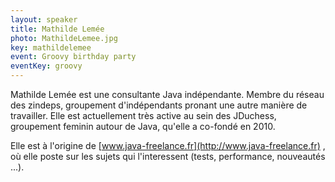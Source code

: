 ```yaml
---
layout: speaker
title: Mathilde Lemée
photo: MathildeLemee.jpg
key: mathildelemee
event: Groovy birthday party
eventKey: groovy
---
```


Mathilde Lemée est une consultante Java indépendante. Membre du réseau des zindeps, groupement d'indépendants pronant une autre manière de travailler.
Elle est actuellement très active au sein des JDuchess, groupement feminin autour de Java, qu'elle a co-fondé en 2010.

Elle est à l'origine de [www.java-freelance.fr](http://www.java-freelance.fr) , où elle poste sur les sujets qui l'interessent (tests, performance, nouveautés ...).